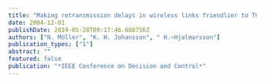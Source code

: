 ```yaml
---
title: "Making retransmission delays in wireless links friendlier to TCP"
date: 2004-12-01
publishDate: 2019-05-28T09:17:46.688756Z
authors: ["N. Möller", "K. H. Johansson", " H.~Hjalmarsson"]
publication_types: ["1"]
abstract: ""
featured: false
publication: "*IEEE Conference on Decision and Control*"
---
```


